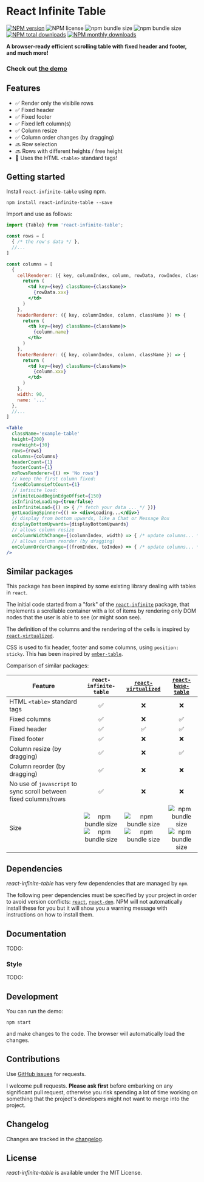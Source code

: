 
React Infinite Table
===

[![NPM version](https://img.shields.io/npm/v/react-infinite-table.svg?style=flat)](https://www.npmjs.com/package/react-infinite-table)
![NPM license](https://img.shields.io/npm/l/react-infinite-table.svg?style=flat)
![npm bundle size](https://img.shields.io/bundlephobia/min/react-infinite-table)
![npm bundle size](https://img.shields.io/bundlephobia/minzip/react-infinite-table)
[![NPM total downloads](https://img.shields.io/npm/dt/react-infinite-table.svg?style=flat)](https://npmcharts.com/compare/react-infinite-table?minimal=true)
[![NPM monthly downloads](https://img.shields.io/npm/dm/react-infinite-table.svg?style=flat)](https://npmcharts.com/compare/react-infinite-table?minimal=true)

**A browser-ready efficient scrolling table with fixed header and footer, and much more!** 

### Check out [the demo](http://nicoladefranceschi.github.io/react-infinite-table/)

## Features

- ✅ Render only the visibile rows  
- ✅ Fixed header
- ✅ Fixed footer
- ✅ Fixed left column(s)
- ✅ Column resize
- ✅ Column order changes (by dragging)
- 🔜 Row selection
- 🔜 Rows with different heights / free height
- 🎉 Uses the HTML `<table>` standard tags!


## Getting started

Install `react-infinite-table` using npm.

```shell
npm install react-infinite-table --save
```

Import and use as follows:

```jsx
import {Table} from 'react-infinite-table';

const rows = [
  { /* the row's data */ }, 
  //...
]

const columns = [
  { 
    cellRenderer: ({ key, columnIndex, column, rowData, rowIndex, className }) => {
      return (
        <td key={key} className={className}>
          {rowData.xxx}
        </td>
      )
    },
    headerRenderer: ({ key, columnIndex, column, className }) => {
      return (
        <th key={key} className={className}>
          {column.name}
        </th>
      )
    },
    footerRenderer: ({ key, columnIndex, column, className }) => {
      return (
        <td key={key} className={className}>
          {column.xxx}
        </td>
      )
    },
    width: 90,
    name: '...'
  },
  //...
]

<Table
  className='example-table'
  height={200}
  rowHeight={30}
  rows={rows}
  columns={columns}
  headerCount={1}
  footerCount={1}
  noRowsRenderer={() => 'No rows'}
  // keep the first column fixed:
  fixedColumnsLeftCount={1}
  // infinite load:
  infiniteLoadBeginEdgeOffset={150}
  isInfiniteLoading={true/false}
  onInfiniteLoad={() => { /* fetch your data ... */ })}
  getLoadingSpinner={() => <div>Loading...</div>}
  // display from bottom upwards, like a Chat or Message Box 
  displayBottomUpwards={displayBottomUpwards}
  // allows column resize
  onColumnWidthChange={(columnIndex, width) => { /* update columns... */ }}
  // allows column reorder (by dragging)
  onColumnOrderChange={(fromIndex, toIndex) => { /* update columns... */ }}
/>
```


## Similar packages 

This package has been inspired by some existing library dealing with tables in `react`.

The initial code started from a "fork" of the [`react-infinite`](https://github.com/seatgeek/react-infinite) package, that implements a scrollable container with a lot of items by rendering only DOM nodes that the user is able to see (or might soon see).

The definition of the columns and the rendering of the cells is inspired by [`react-virtualized`](https://github.com/bvaughn/react-virtualized).

CSS is used to fix header, footer and some columns, using `position: sticky`. This has been inspired by [`ember-table`](https://github.com/Addepar/ember-table).

Comparison of similar packages:

| Feature        | **`react-infinite-table`** | [`react-virtualized`](https://github.com/bvaughn/react-virtualized) | [`react-base-table`](https://github.com/Autodesk/react-base-table) | 
| -------------- |:---:|:---:|:---:|
| HTML `<table>` standard tags | ✅ | ❌ | ❌ |
| Fixed columns  | ✅ | ❌ | ✅ |
| Fixed header   | ✅ | ✅ | ✅ |
| Fixed footer   | ✅ | ❌ | ❌ |
| Column resize (by dragging)  | ✅ | ❌ | ✅ |
| Column reorder (by dragging) | ✅ | ❌ | ❌ |
| No use of `javascript` to sync scroll between fixed columns/rows | ✅ | ❌ | ❌ |
| Size | ![npm bundle size](https://img.shields.io/bundlephobia/min/react-infinite-table) <br/> ![npm bundle size](https://img.shields.io/bundlephobia/minzip/react-infinite-table) | ![npm bundle size](https://img.shields.io/bundlephobia/min/react-virtualized) <br/>  ![npm bundle size](https://img.shields.io/bundlephobia/minzip/react-virtualized) | ![npm bundle size](https://img.shields.io/bundlephobia/min/react-base-table) <br/> ![npm bundle size](https://img.shields.io/bundlephobia/minzip/react-base-table) |



## Dependencies

_react-infinite-table_ has very few dependencies that are managed by `npm`.

The following peer dependencies must be specified by your project in order to avoid version conflicts:
[`react`](https://www.npmjs.com/package/react),
[`react-dom`](https://www.npmjs.com/package/react-dom).
NPM will not automatically install these for you but it will show you a warning message with instructions on how to install them.


## Documentation

TODO: 


### Style

TODO: 


## Development

You can run the demo: 

```shell
npm start
```

and make changes to the code. The browser will automatically load the changes.

## Contributions

Use [GitHub issues](https://github.com/nicoladefranceschi/react-infinite-table/issues) for requests.

I welcome pull requests. **Please ask first** before embarking on any significant pull request, otherwise you risk spending a lot of time working on something that the project's developers might not want to merge into the project.


## Changelog

Changes are tracked in the [changelog](https://github.com/nicoladefranceschi/react-infinite-table/blob/master/CHANGELOG.md).


## License

_react-infinite-table_ is available under the MIT License.
